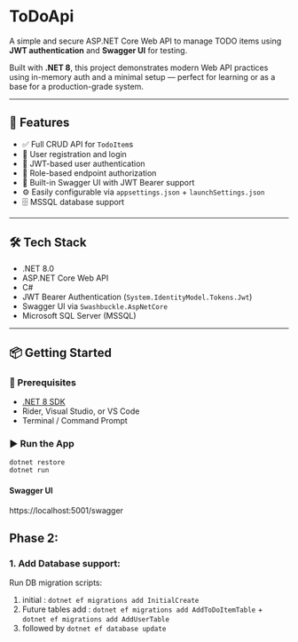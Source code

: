 # ToDoApi

A simple and secure ASP.NET Core Web API to manage TODO items using **JWT authentication** and **Swagger UI** for testing.

Built with **.NET 8**, this project demonstrates modern Web API practices using in-memory auth and a minimal setup — perfect for learning or as a base for a production-grade system.

---

## 🚀 Features

- ✅ Full CRUD API for `TodoItem`s
- 🧾 User registration and login
- 🔐 JWT-based user authentication
- 🔐 Role-based endpoint authorization
- 🧪 Built-in Swagger UI with JWT Bearer support
- ⚙️ Easily configurable via `appsettings.json` + `launchSettings.json`
- 🗄️ MSSQL database support

---

## 🛠️ Tech Stack

- .NET 8.0
- ASP.NET Core Web API
- C#
- JWT Bearer Authentication (`System.IdentityModel.Tokens.Jwt`)
- Swagger UI via `Swashbuckle.AspNetCore`
- Microsoft SQL Server (MSSQL)

---

## 📦 Getting Started

### 🔧 Prerequisites

- [.NET 8 SDK](https://dotnet.microsoft.com/en-us/download/dotnet/8.0)
- Rider, Visual Studio, or VS Code
- Terminal / Command Prompt

### ▶️ Run the App

```bash
dotnet restore
dotnet run
```

#### Swagger UI
https://localhost:5001/swagger


## Phase 2:

### 1. Add Database support:
Run DB migration scripts:
1. initial : `dotnet ef migrations add InitialCreate`
2. Future tables add : `dotnet ef migrations add AddToDoItemTable` + `dotnet ef migrations add AddUserTable` 
3. followed by `dotnet ef database update`


